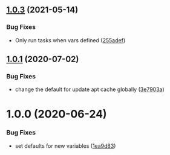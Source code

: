 ## [1.0.3](https://github.com/chasinglogic/ansible-role-os-packages/compare/v1.0.2...v1.0.3) (2021-05-14)


### Bug Fixes

* Only run tasks when vars defined ([255adef](https://github.com/chasinglogic/ansible-role-os-packages/commit/255adefcc2c9af9d34a11ecd1f29842b28ad4be1))

## [1.0.1](https://github.com/chasinglogic/ansible-role-os-packages/compare/v1.0.0...v1.0.1) (2020-07-02)


### Bug Fixes

* change the default for update apt cache globally ([3e7903a](https://github.com/chasinglogic/ansible-role-os-packages/commit/3e7903a0d7a82330cad512b1f5a50fe5ca966305))

# 1.0.0 (2020-06-24)


### Bug Fixes

* set defaults for new variables ([1ea9d83](https://github.com/chasinglogic/ansible-role-os-packages/commit/1ea9d837986eb15e34831aa8ea562ca1cf830af7))
